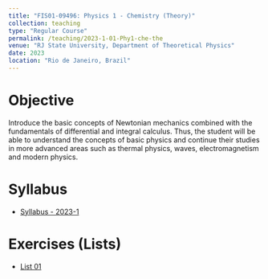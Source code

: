 ```yaml
---
title: "FIS01-09496: Physics 1 - Chemistry (Theory)"
collection: teaching
type: "Regular Course"
permalink: /teaching/2023-1-01-Phy1-che-the
venue: "RJ State University, Department of Theoretical Physics"
date: 2023
location: "Rio de Janeiro, Brazil"
---
```


Objective
======

Introduce the basic concepts of Newtonian mechanics combined with the fundamentals of differential and integral calculus. Thus, the student will be able to understand the concepts of basic physics and continue their studies in more advanced areas such as thermal physics, waves, electromagnetism and modern physics.

Syllabus
======

* [Syllabus - 2023-1](https://aranharafael.github.io/files/QuiFis1/Syllabus_2023_1.pdf)

Exercises (Lists)
======

* [List 01](https://aranharafael.github.io/files/QuiFis1/Lista1.pdf)
